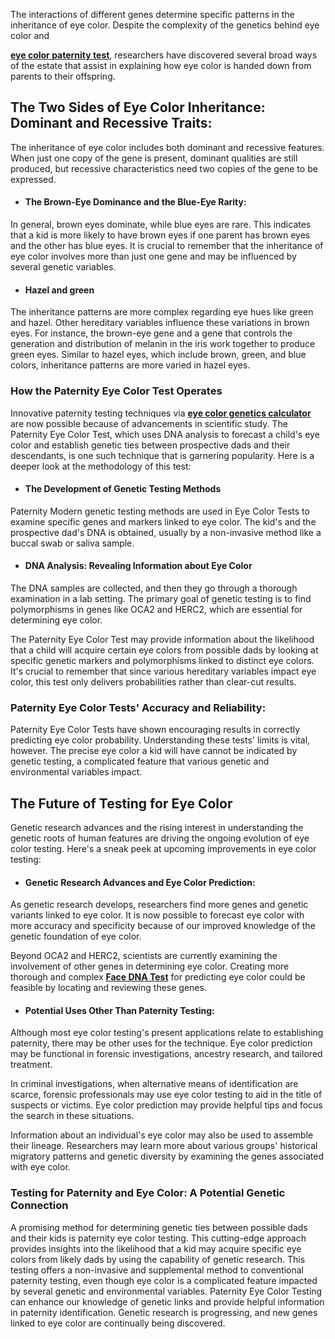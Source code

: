 <span style="font-weight: 400;">The interactions of different genes determine specific patterns in the inheritance of eye color. Despite the complexity of the genetics behind eye color and </span>

<a href="https://facednatest.com/eye-color-test-procedur-for-proving-paternity/"><b>eye color paternity test</b></a><span style="font-weight: 400;">, researchers have discovered several broad ways of the estate that assist in explaining how eye color is handed down from parents to their offspring.</span>
<h2><b>The Two Sides of Eye Color Inheritance: Dominant and Recessive Traits:</b></h2>
<span style="font-weight: 400;">The inheritance of eye color includes both dominant and recessive features. When just one copy of the gene is present, dominant qualities are still produced, but recessive characteristics need two copies of the gene to be expressed.</span>
<ul>
 	<li aria-level="1">
<h4><b>The Brown-Eye Dominance and the Blue-Eye Rarity: </b></h4>
</li>
</ul>
<span style="font-weight: 400;">In general, brown eyes dominate, while blue eyes are rare. This indicates that a kid is more likely to have brown eyes if one parent has brown eyes and the other has blue eyes. It is crucial to remember that the inheritance of eye color involves more than just one gene and may be influenced by several genetic variables.</span>
<ul>
 	<li aria-level="1">
<h4><b>Hazel and green </b></h4>
</li>
</ul>
<span style="font-weight: 400;">The inheritance patterns are more complex regarding eye hues like green and hazel. Other hereditary variables influence these variations in brown eyes. For instance, the brown-eye gene and a gene that controls the generation and distribution of melanin in the iris work together to produce green eyes. Similar to hazel eyes, which include brown, green, and blue colors, inheritance patterns are more varied in hazel eyes.</span>
<h3><b>How the Paternity Eye Color Test Operates</b></h3>
<span style="font-weight: 400;">Innovative paternity testing techniques via </span><a href="https://facednatest.com/eye-color-app/"><b>eye color genetics calculator</b></a> <span style="font-weight: 400;">are now possible because of advancements in scientific study. The Paternity Eye Color Test, which uses DNA analysis to forecast a child's eye color and establish genetic ties between prospective dads and their descendants, is one such technique that is garnering popularity. Here is a deeper look at the methodology of this test:</span>
<ul>
 	<li aria-level="1">
<h4><b>The Development of Genetic Testing Methods</b></h4>
</li>
</ul>
<span style="font-weight: 400;">Paternity Modern genetic testing methods are used in Eye Color Tests to examine specific genes and markers linked to eye color. The kid's and the prospective dad's DNA is obtained, usually by a non-invasive method like a buccal swab or saliva sample.</span>

<b></b>
<ul>
 	<li aria-level="1">
<h4><b>DNA Analysis: Revealing Information about Eye Color</b></h4>
</li>
</ul>
<span style="font-weight: 400;">The DNA samples are collected, and then they go through a thorough examination in a lab setting. The primary goal of genetic testing is to find polymorphisms in genes like OCA2 and HERC2, which are essential for determining eye color.</span>

<span style="font-weight: 400;">The Paternity Eye Color Test may provide information about the likelihood that a child will acquire certain eye colors from possible dads by looking at specific genetic markers and polymorphisms linked to distinct eye colors. It's crucial to remember that since various hereditary variables impact eye color, this test only delivers probabilities rather than clear-cut results.</span>
<h3><b>Paternity Eye Color Tests' Accuracy and Reliability: </b></h3>
<span style="font-weight: 400;">Paternity Eye Color Tests have shown encouraging results in correctly predicting eye color probability. Understanding these tests' limits is vital, however. The precise eye color a kid will have cannot be indicated by genetic testing, a complicated feature that various genetic and environmental variables impact.</span>
<h2><b>The Future of Testing for Eye Color</b></h2>
<span style="font-weight: 400;">Genetic research advances and the rising interest in understanding the genetic roots of human features are driving the ongoing evolution of eye color testing. Here's a sneak peek at upcoming improvements in eye color testing:</span>
<ul>
 	<li aria-level="1">
<h4><b>Genetic Research Advances and Eye Color Prediction: </b></h4>
</li>
</ul>
<span style="font-weight: 400;">As genetic research develops, researchers find more genes and genetic variants linked to eye color. It is now possible to forecast eye color with more accuracy and specificity because of our improved knowledge of the genetic foundation of eye color.</span>

<span style="font-weight: 400;">Beyond OCA2 and HERC2, scientists are currently examining the involvement of other genes in determining eye color. Creating more thorough and complex </span><a href="https://facednatest.com/"><b>Face DNA Test</b></a><span style="font-weight: 400;"> for predicting eye color could be feasible by locating and reviewing these genes.</span>
<ul>
 	<li aria-level="1">
<h4><b>Potential Uses Other Than Paternity Testing: </b></h4>
</li>
</ul>
<span style="font-weight: 400;">Although most eye color testing's present applications relate to establishing paternity, there may be other uses for the technique. Eye color prediction may be functional in forensic investigations, ancestry research, and tailored treatment.</span>

<span style="font-weight: 400;">In criminal investigations, when alternative means of identification are scarce, forensic professionals may use eye color testing to aid in the title of suspects or victims. Eye color prediction may provide helpful tips and focus the search in these situations.</span>

<span style="font-weight: 400;">Information about an individual's eye color may also be used to assemble their lineage. Researchers may learn more about various groups' historical migratory patterns and genetic diversity by examining the genes associated with eye color.</span>
<h3><b>Testing for Paternity and Eye Color: A Potential Genetic Connection</b></h3>
<span style="font-weight: 400;">A promising method for determining genetic ties between possible dads and their kids is paternity eye color testing. This cutting-edge approach provides insights into the likelihood that a kid may acquire specific eye colors from likely dads by using the capability of genetic research. This testing offers a non-invasive and supplemental method to conventional paternity testing, even though eye color is a complicated feature impacted by several genetic and environmental variables. </span><span style="font-weight: 400;">Paternity Eye Color Testing</span><span style="font-weight: 400;"> can enhance our knowledge of genetic links and provide helpful information in paternity identification. Genetic research is progressing, and new genes linked to eye color are continually being discovered.</span>
